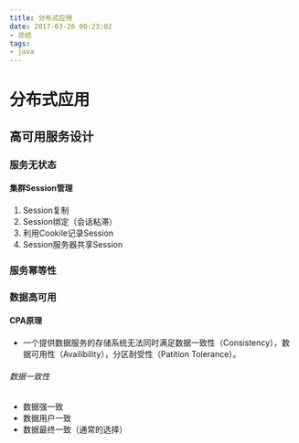 ```yaml
---
title: 分布式应用
date: 2017-03-26 00:23:02
- 总结
tags:
- java
---
```


# 分布式应用

## 高可用服务设计

### 服务无状态

#### 集群Session管理

1. Session复制
2. Session绑定（会话粘滞）
3. 利用Cookile记录Session
4. Session服务器共享Session

### 服务幂等性

### 数据高可用

#### CPA原理
- 一个提供数据服务的存储系统无法同时满足数据一致性（Consistency），数据可用性（Availibility），分区耐受性（Patition Tolerance）。

###### 数据一致性

- 数据强一致
- 数据用户一致
- 数据最终一致（通常的选择）
